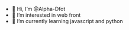 - 👋 Hi, I’m @Alpha-Dfot
- 👀 I’m interested in web front
- 🌱 I’m currently learning javascript and python


